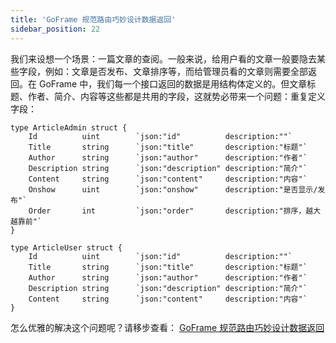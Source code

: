 ```yaml
---
title: 'GoFrame 规范路由巧妙设计数据返回'
sidebar_position: 22
---
```


我们来设想一个场景：一篇文章的查阅。一般来说，给用户看的文章一般要隐去某些字段，例如：文章是否发布、文章排序等，而给管理员看的文章则需要全部返回。在 GoFrame 中，我们每一个接口返回的数据是用结构体定义的。但文章标题、作者、简介、内容等这些都是共用的字段，这就势必带来一个问题：重复定义字段：

```
type ArticleAdmin struct {
	Id          uint        `json:"id"          description:""`
	Title       string      `json:"title"       description:"标题"`
	Author      string      `json:"author"      description:"作者"`
	Description string      `json:"description" description:"简介"`
	Content     string      `json:"content"     description:"内容"`
	Onshow      uint        `json:"onshow"      description:"是否显示/发布"`
	Order       int         `json:"order"       description:"排序，越大越靠前"`
}

type ArticleUser struct {
	Id          uint        `json:"id"          description:""`
	Title       string      `json:"title"       description:"标题"`
	Author      string      `json:"author"      description:"作者"`
	Description string      `json:"description" description:"简介"`
	Content     string      `json:"content"     description:"内容"`
}
```

怎么优雅的解决这个问题呢？请移步查看： [GoFrame 规范路由巧妙设计数据返回](https://oldme.net/article/30)